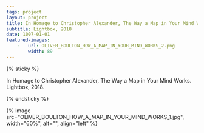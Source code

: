 ```yaml
---
tags: project
layout: project
title: In Homage to Christopher Alexander, The Way a Map in Your Mind Works
subtitle: Lightbox, 2018
date: 1007-01-01
featured-images: 
    -   url: OLIVER_BOULTON_HOW_A_MAP_IN_YOUR_MIND_WORKS_2.png
        width: 89
---
```


{% sticky %}

 In Homage to Christopher Alexander, The Way a Map in Your Mind Works. Lightbox, 2018.

{% endsticky %}

{% image src="OLIVER_BOULTON_HOW_A_MAP_IN_YOUR_MIND_WORKS_1.jpg", width="60%", alt="", align="left" %}